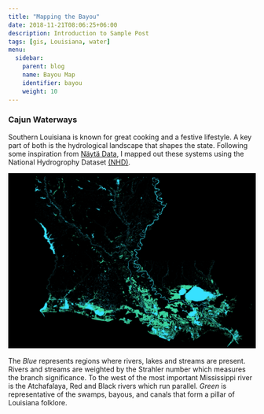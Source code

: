 ```yaml
---
title: "Mapping the Bayou"
date: 2018-11-21T08:06:25+06:00
description: Introduction to Sample Post
tags: [gis, Louisiana, water]
menu:
  sidebar:
    parent: blog
    name: Bayou Map
    identifier: bayou
    weight: 10
---
```


### Cajun Waterways

Southern Louisiana is  known for great cooking and a festive lifestyle. A key part of both is the  hydrological landscape that shapes the state. Following some inspiration from [Näytä Data](https://twitter.com/naytadata?lang=en), I mapped out these systems using the National Hydrogrophy Dataset [(NHD)](https://www.usgs.gov/core-science-systems/ngp/national-hydrography).

[![Louisiana Water](hero.png)](hero.png)

The *Blue* represents regions where rivers, lakes and streams are present. Rivers and streams are weighted by the Strahler number which measures the branch significance.  To the west of the most important Mississippi river is the Atchafalaya, Red and Black rivers which run parallel.  *Green* is representative of the swamps, bayous, and canals that form a pillar of Louisiana folklore.
